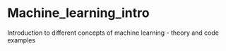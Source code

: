 # Machine_learning_intro
Introduction to different concepts of machine learning - theory and code examples
